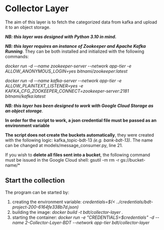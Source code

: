 # Collector Layer

The aim of this layer is to fetch the categorized data from kafka and upload it to an object storage.

***NB: this layer was designed with Python 3.10 in mind.***

***NB: this layer requires an instance of Zookeeper and Apache Kafka Running***.
They can be both installed and initialized with the following commands:

*docker run -d --name zookeeper-server --network app-tier -e ALLOW_ANONYMOUS_LOGIN=yes bitnami/zookeeper:latest*

*docker run -d --name kafka-server --network app-tier -e ALLOW_PLAINTEXT_LISTENER=yes -e KAFKA_CFG_ZOOKEEPER_CONNECT=zookeeper-server:2181 bitnami/kafka:latest*

***NB: this layer has been designed to work with Google Cloud Storage as an object storage***.

**In order for the script to work, a json credential file must be passed as an environment variable**

**The script does not create the buckets automatically**, they were created with the following logic: kafka_topic-bdt-13 *(e.g. bank-bdt-13)*.  The name can be changed at models/message_consumer.py, line 21.

If you wish to **delete all files sent into a bucket**, the following command must be issued in the Google Cloud shell: gsutil -m rm -r gs://bucket-name/\*


## Start the collection

The program can be started by:
1. creating the environment variable: *credentials=$(< ../credentials/bdt-project-200-6164fe338b7d.json)*
2. building the image: *docker build -t bdt/collector-layer .*
3. starting the container: *docker run -e "CREDENTIALS=$credentials" -d --name 2-Collector-Layer-BDT  --network app-tier bdt/collector-layer*
